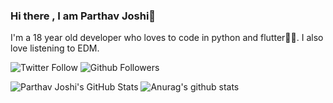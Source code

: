 ### Hi there , I am Parthav Joshi👋

I'm a 18 year old developer who loves to code in python and flutter💛💙. I also love listening to EDM.

![Twitter Follow](https://img.shields.io/twitter/follow/joshi_parthav?label=Follow&style=social)
![Github Followers](https://img.shields.io/github/followers/parthav09?label=Followers&style=social)

![Parthav Joshi's GitHub Stats](https://github-readme-stats.vercel.app/api?username=parthav09&hide=["stars"])
![Anurag's github stats](https://github-readme-stats.vercel.app/api?username=parthav09&show_icons=true&theme=tokyonight)
<!--
**parthav09/parthav09** is a ✨ _special_ ✨ repository because its `README.md` (this file) appears on your GitHub profile.

